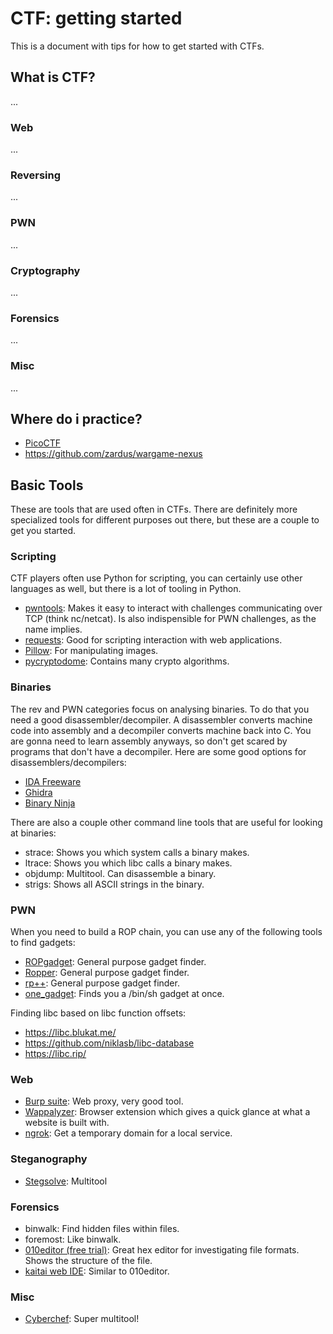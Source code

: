 # CTF: getting started

This is a document with tips for how to get started with CTFs.

## What is CTF?
...

### Web
...

### Reversing
...

### PWN
...

### Cryptography
...

### Forensics
...

### Misc
...

## Where do i practice?

- [PicoCTF](https://www.picoctf.org/)
- https://github.com/zardus/wargame-nexus

## Basic Tools
These are tools that are used often in CTFs. There are definitely more specialized tools for different purposes out there, but these are a couple to get you started. 

### Scripting
CTF players often use Python for scripting, you can certainly use other languages as well, but there is a lot of tooling in Python.

- [pwntools](https://pypi.org/project/pwntools/): Makes it easy to interact with challenges communicating over TCP (think nc/netcat). Is also indispensible for PWN challenges, as the name implies.
- [requests](https://pypi.org/project/requests/): Good for scripting interaction with web applications.
- [Pillow](https://pypi.org/project/Pillow/): For manipulating images.
- [pycryptodome](https://pypi.org/project/pycryptodome/): Contains many crypto algorithms.

### Binaries
The rev and PWN categories focus on analysing binaries. To do that you need a good disassembler/decompiler. A disassembler converts machine code into assembly and a decompiler converts machine back into C. You are gonna need to learn assembly anyways, so don't get scared by programs that don't have a decompiler. Here are some good options for disassemblers/decompilers:

- [IDA Freeware](https://hex-rays.com/ida-free/)
- [Ghidra](https://ghidra-sre.org/)
- [Binary Ninja](https://binary.ninja/)

There are also a couple other command line tools that are useful for looking at 
binaries:

- strace: Shows you which system calls a binary makes.
- ltrace: Shows you which libc calls a binary makes.
- objdump: Multitool. Can disassemble a binary.
- strigs: Shows all ASCII strings in the binary.

### PWN
When you need to build a ROP chain, you can use any of the following tools to
find gadgets:
- [ROPgadget](http://shell-storm.org/project/ROPgadget/): General purpose gadget finder. 
- [Ropper](https://github.com/sashs/ropper): General purpose gadget finder.
- [rp++](https://github.com/0vercl0k/rp): General purpose gadget finder.
- [one_gadget](https://github.com/david942j/one_gadget): Finds you a /bin/sh gadget at once.

Finding libc based on libc function offsets:
- https://libc.blukat.me/
- https://github.com/niklasb/libc-database
- https://libc.rip/

### Web

- [Burp suite](https://portswigger.net/burp): Web proxy, very good tool.
- [Wappalyzer](https://www.wappalyzer.com/): Browser extension which gives a quick glance at what a website is built with.
- [ngrok](https://ngrok.com/): Get a temporary domain for a local service.

### Steganography

- [Stegsolve](http://www.caesum.com/handbook/Stegsolve.jar): Multitool

### Forensics

- binwalk: Find hidden files within files.
- foremost: Like binwalk.
- [010editor (free trial)](https://www.sweetscape.com/010editor/): Great hex editor for investigating file formats. Shows the structure of the file.
- [kaitai web IDE](https://ide.kaitai.io/): Similar to 010editor.

### Misc

- [Cyberchef](https://gchq.github.io/CyberChef/): Super multitool!
